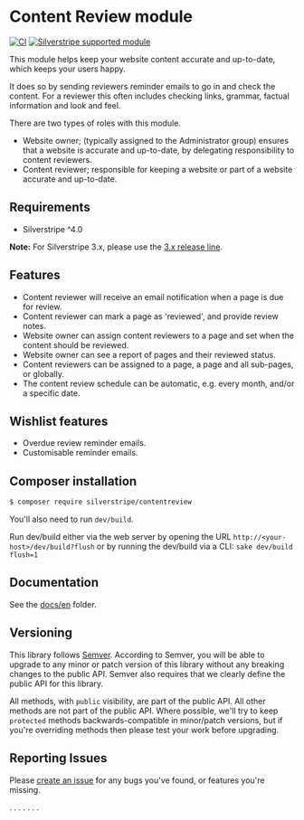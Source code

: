 # Content Review module

[![CI](https://github.com/silverstripe/silverstripe-contentreview/actions/workflows/ci.yml/badge.svg)](https://github.com/silverstripe/silverstripe-contentreview/actions/workflows/ci.yml)
[![Silverstripe supported module](https://img.shields.io/badge/silverstripe-supported-0071C4.svg)](https://www.silverstripe.org/software/addons/silverstripe-commercially-supported-module-list/)

This module helps keep your website content accurate and up-to-date, which keeps your users happy.

It does so by sending reviewers reminder emails to go in and check the content. For a reviewer this
often includes checking links, grammar, factual information and look and feel.

There are two types of roles with this module.

 * Website owner; (typically assigned to the Administrator group) ensures that a website is accurate and up-to-date, by delegating responsibility to content reviewers.
 * Content reviewer; responsible for keeping a website or part of a website accurate and up-to-date.

## Requirements

 * Silverstripe ^4.0
 
 **Note:** For Silverstripe 3.x, please use the [3.x release line](https://github.com/silverstripe/silverstripe-contentreview/tree/3).

## Features

 * Content reviewer will receive an email notification when a page is due for review.
 * Content reviewer can mark a page as 'reviewed', and provide review notes.
 * Website owner can assign content reviewers to a page and set when the content should be reviewed.
 * Website owner can see a report of pages and their reviewed status.
 * Content reviewers can be assigned to a page, a page and all sub-pages, or globally.
 * The content review schedule can be automatic, e.g. every month, and/or a specific date.

## Wishlist features

 * Overdue review reminder emails.
 * Customisable reminder emails.

## Composer installation

```sh
$ composer require silverstripe/contentreview
```

You'll also need to run `dev/build`.

Run dev/build either via the web server by opening the URL `http://<your-host>/dev/build?flush` or
by running the dev/build via a CLI: `sake dev/build flush=1`

## Documentation

See the [docs/en](docs/en/index.md) folder.

## Versioning

This library follows [Semver](http://semver.org). According to Semver, you will be able to upgrade to any minor or patch version of this library without any breaking changes to the public API. Semver also requires that we clearly define the public API for this library.

All methods, with `public` visibility, are part of the public API. All other methods are not part of the public API. Where possible, we'll try to keep `protected` methods backwards-compatible in minor/patch versions, but if you're overriding methods then please test your work before upgrading.

## Reporting Issues

Please [create an issue](https://github.com/silverstripe/silverstripe-contentreview/issues) for any bugs you've found, or features you're missing.

.
.
.
.
.
.
.
